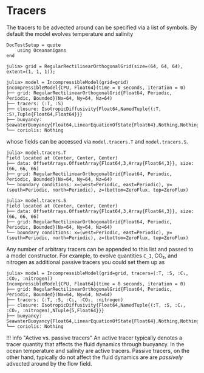 # Tracers

The tracers to be advected around can be specified via a list of symbols. By default the model evolves temperature and
salinity

```@meta
DocTestSetup = quote
    using Oceananigans
end
```

```jldoctest tracers
julia> grid = RegularRectilinearOrthogonalGrid(size=(64, 64, 64), extent=(1, 1, 1));

julia> model = IncompressibleModel(grid=grid)
IncompressibleModel{CPU, Float64}(time = 0 seconds, iteration = 0)
├── grid: RegularRectilinearOrthogonalGrid{Float64, Periodic, Periodic, Bounded}(Nx=64, Ny=64, Nz=64)
├── tracers: (:T, :S)
├── closure: IsotropicDiffusivity{Float64,NamedTuple{(:T, :S),Tuple{Float64,Float64}}}
├── buoyancy: SeawaterBuoyancy{Float64,LinearEquationOfState{Float64},Nothing,Nothing}
└── coriolis: Nothing
```

whose fields can be accessed via `model.tracers.T` and `model.tracers.S`.

```jldoctest tracers
julia> model.tracers.T
Field located at (Center, Center, Center)
├── data: OffsetArrays.OffsetArray{Float64,3,Array{Float64,3}}, size: (66, 66, 66)
├── grid: RegularRectilinearOrthogonalGrid{Float64, Periodic, Periodic, Bounded}(Nx=64, Ny=64, Nz=64)
└── boundary conditions: x=(west=Periodic, east=Periodic), y=(south=Periodic, north=Periodic), z=(bottom=ZeroFlux, top=ZeroFlux)

julia> model.tracers.S
Field located at (Center, Center, Center)
├── data: OffsetArrays.OffsetArray{Float64,3,Array{Float64,3}}, size: (66, 66, 66)
├── grid: RegularRectilinearOrthogonalGrid{Float64, Periodic, Periodic, Bounded}(Nx=64, Ny=64, Nz=64)
└── boundary conditions: x=(west=Periodic, east=Periodic), y=(south=Periodic, north=Periodic), z=(bottom=ZeroFlux, top=ZeroFlux)

```

Any number of arbitrary tracers can be appended to this list and passed to a model constructor. For example, to evolve
quantities ``C_1``, CO₂, and nitrogen as additional passive tracers you could set them up as

```jldoctest tracers
julia> model = IncompressibleModel(grid=grid, tracers=(:T, :S, :C₁, :CO₂, :nitrogen))
IncompressibleModel{CPU, Float64}(time = 0 seconds, iteration = 0)
├── grid: RegularRectilinearOrthogonalGrid{Float64, Periodic, Periodic, Bounded}(Nx=64, Ny=64, Nz=64)
├── tracers: (:T, :S, :C₁, :CO₂, :nitrogen)
├── closure: IsotropicDiffusivity{Float64,NamedTuple{(:T, :S, :C₁, :CO₂, :nitrogen),NTuple{5,Float64}}}
├── buoyancy: SeawaterBuoyancy{Float64,LinearEquationOfState{Float64},Nothing,Nothing}
└── coriolis: Nothing
```

!!! info "Active vs. passive tracers"
    An active tracer typically denotes a tracer quantity that affects the fluid dynamics through buoyancy. In the ocean
    temperature and salinity are active tracers. Passive tracers, on the other hand, typically do not affect the fluid
    dynamics are are _passively_ advected around by the flow field.
